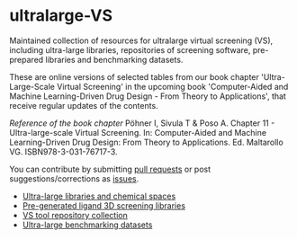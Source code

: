 # ultralarge-VS
Maintained collection of resources for ultralarge virtual screening (VS), including ultra-large libraries, repositories of screening software, pre-prepared libraries and benchmarking datasets.

These are online versions of selected tables from our book chapter 'Ultra-Large-Scale Virtual Screening' in the upcoming book 'Computer-Aided and Machine Learning-Driven Drug Design - 
From Theory to Applications', that receive regular updates of the contents.

*Reference of the book chapter*
Pöhner I, Sivula T & Poso A. Chapter 11 - Ultra-large-scale Virtual Screening. In: Computer-Aided and Machine Learning-Driven Drug Design: From Theory to Applications. Ed. Maltarollo VG. ISBN978-3-031-76717-3.

You can contribute by submitting [pull requests](https://github.com/ipohner/ultralarge-VS/pulls) or post suggestions/corrections as [issues](https://github.com/ipohner/ultralarge-VS/issues).

- [Ultra-large libraries and chemical spaces](ultralarge-libraries_spaces.md)
- [Pre-generated ligand 3D screening libraries](3d_ligands.md)
- [VS tool repository collection](vs-tool-repos.md)
- [Ultra-large benchmarking datasets](benchmarks.md)
